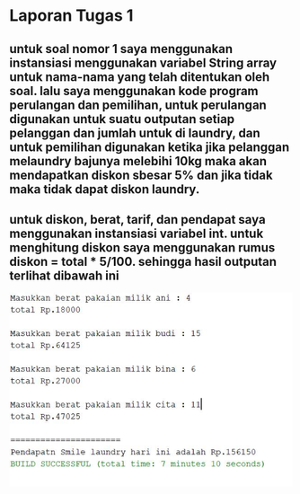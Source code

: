 # Laporan Tugas 1

## untuk soal nomor 1 saya menggunakan instansiasi menggunakan variabel String array untuk nama-nama yang telah ditentukan oleh soal. lalu saya menggunakan kode program perulangan dan pemilihan, untuk perulangan digunakan untuk suatu outputan setiap pelanggan dan jumlah untuk di laundry, dan untuk pemilihan digunakan ketika jika pelanggan melaundry bajunya melebihi 10kg maka akan mendapatkan diskon sbesar 5% dan jika tidak maka tidak dapat diskon laundry. 
## untuk diskon, berat, tarif, dan pendapat saya menggunakan instansiasi variabel int. untuk menghitung diskon saya menggunakan rumus diskon = total * 5/100. sehingga hasil outputan terlihat dibawah ini
<img src="1.jpg" >